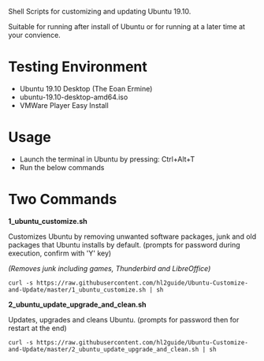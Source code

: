 
Shell Scripts for customizing and updating Ubuntu 19.10.

Suitable for running after install of Ubuntu or for running at a later time at your convience.

# Testing Environment
- Ubuntu 19.10 Desktop (The Eoan Ermine)
- ubuntu-19.10-desktop-amd64.iso
- VMWare Player Easy Install

# Usage

- Launch the terminal in Ubuntu by pressing: Ctrl+Alt+T
- Run the below commands

# Two Commands

__1_ubuntu_customize.sh__

Customizes Ubuntu by removing unwanted software packages, junk and old packages that Ubuntu installs by default.
(prompts for password during execution, confirm with 'Y' key)

_(Removes junk including games, Thunderbird and LibreOffice)_

	curl -s https://raw.githubusercontent.com/hl2guide/Ubuntu-Customize-and-Update/master/1_ubuntu_customize.sh | sh

__2_ubuntu_update_upgrade_and_clean.sh__

Updates, upgrades and cleans Ubuntu. (prompts for password then for restart at the end)

	curl -s https://raw.githubusercontent.com/hl2guide/Ubuntu-Customize-and-Update/master/2_ubuntu_update_upgrade_and_clean.sh | sh
